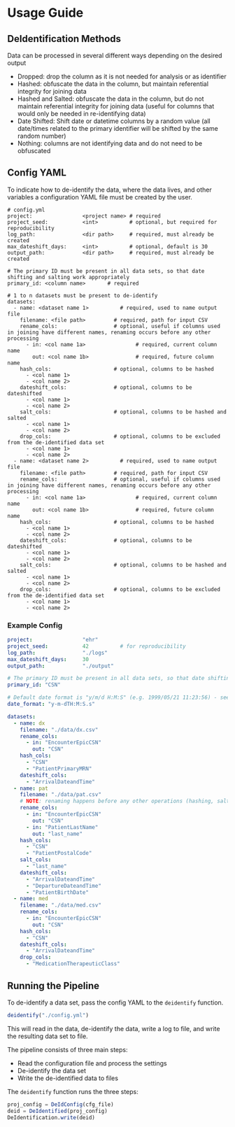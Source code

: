 # Usage Guide

## DeIdentification Methods

Data can be processed in several different ways depending on the desired output
* Dropped: drop the column as it is not needed for analysis or as identifier
* Hashed: obfuscate the data in the column, but maintain referential integrity for joining data
* Hashed and Salted: obfuscate the data in the column, but do not maintain referential integrity for joining data (useful for columns that would only be needed in re-identifying data)
* Date Shifted: Shift date or datetime columns by a random value (all date/times related to the primary identifier will be shifted by the same random number)
* Nothing: columns are not identifying data and do not need to be obfuscated

## Config YAML
To indicate how to de-identify the data, where the data lives, and other variables a
configuration YAML file must be created by the user.

```
# config.yml
project:                <project name> # required
project_seed:           <int>          # optional, but required for reproducibility
log_path:               <dir path>     # required, must already be created
max_dateshift_days:     <int>          # optional, default is 30
output_path:            <dir path>     # required, must already be created

# The primary ID must be present in all data sets, so that date shifting and salting work appropriately
primary_id: <column name>       # required

# 1 to n datasets must be present to de-identify
datasets:
  - name: <dataset name 1>          # required, used to name output file
    filename: <file path>         # required, path for input CSV
    rename_cols:                  # optional, useful if columns used in joining have different names, renaming occurs before any other processing
      - in: <col name 1a>                # required, current column name
        out: <col name 1b>               # required, future column name
    hash_cols:                    # optional, columns to be hashed
      - <col name 1>
      - <col name 2>
    dateshift_cols:               # optional, columns to be dateshifted
      - <col name 1>
      - <col name 2>
    salt_cols:                    # optional, columns to be hashed and salted
      - <col name 1>
      - <col name 2>
    drop_cols:                    # optional, columns to be excluded from the de-identified data set
      - <col name 1>
      - <col name 2>
  - name: <dataset name 2>          # required, used to name output file
    filename: <file path>         # required, path for input CSV
    rename_cols:                  # optional, useful if columns used in joining have different names, renaming occurs before any other processing
      - in: <col name 1a>                # required, current column name
        out: <col name 1b>               # required, future column name
    hash_cols:                    # optional, columns to be hashed
      - <col name 1>
      - <col name 2>
    dateshift_cols:               # optional, columns to be dateshifted
      - <col name 1>
      - <col name 2>
    salt_cols:                    # optional, columns to be hashed and salted
      - <col name 1>
      - <col name 2>
    drop_cols:                    # optional, columns to be excluded from the de-identified data set
      - <col name 1>
      - <col name 2>
```

### Example Config

```YAML
project:                "ehr"
project_seed:           42          # for reproducibility
log_path:               "./logs"
max_dateshift_days:     30
output_path:            "./output"

# The primary ID must be present in all data sets, so that date shifting and salting works appropriately
primary_id: "CSN"

# Default date format is "y/m/d H:M:S" (e.g. 1999/05/21 11:23:56) - see Dates.DateFormat for options
date_format: "y-m-dTH:M:S.s"

datasets:
  - name: dx
    filename: "./data/dx.csv"
    rename_cols:
      - in: "EncounterEpicCSN"
        out: "CSN"
    hash_cols:
      - "CSN"
      - "PatientPrimaryMRN"
    dateshift_cols:
      - "ArrivalDateandTime"
  - name: pat
    filename: "./data/pat.csv"
    # NOTE: renaming happens before any other operations (hashing, salting, dropping, dateshifting)
    rename_cols:
      - in: "EncounterEpicCSN"
        out: "CSN"
      - in: "PatientLastName"
        out: "last_name"
    hash_cols:
      - "CSN"
      - "PatientPostalCode"
    salt_cols:
      - "last_name"
    dateshift_cols:
      - "ArrivalDateandTime"
      - "DepartureDateandTime"
      - "PatientBirthDate"
  - name: med
    filename: "./data/med.csv"
    rename_cols:
      - in: "EncounterEpicCSN"
        out: "CSN"
    hash_cols:
      - "CSN"
    dateshift_cols:
      - "ArrivalDateandTime"
    drop_cols:
      - "MedicationTherapeuticClass"
```
## Running the Pipeline

To de-identify a data set, pass the config YAML to the `deidentify` function.

```julia
deidentify("./config.yml")
```
This will read in the data, de-identify the data, write a log to file, and write the resulting data set to file.

The pipeline consists of three main steps:
* Read the configuration file and process the settings
* De-identify the data set
* Write the de-identified data to files

The `deidentify` function runs the three steps:

```julia
proj_config = DeIdConfig(cfg_file)
deid = DeIdentified(proj_config)
DeIdentification.write(deid)
```
